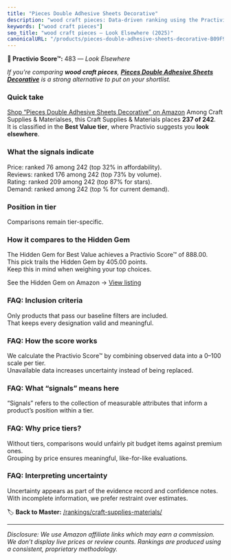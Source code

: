 ```yaml
---
title: "Pieces Double Adhesive Sheets Decorative"
description: "wood craft pieces: Data-driven ranking using the Practivio Score™. Positioned by quality, value, demand, findability, momentum."
keywords: ["wood craft pieces"]
seo_title: "wood craft pieces — Look Elsewhere (2025)"
canonicalURL: "/products/pieces-double-adhesive-sheets-decorative-B09F9LMP3H/"
---
```


**🚫 Practivio Score™:** 483 — _Look Elsewhere_


*If you're comparing **wood craft pieces**, **[Pieces Double Adhesive Sheets Decorative](https://www.amazon.com/dp/B09F9LMP3H?tag=practivio-20)** is a strong alternative to put on your shortlist.*
### Quick take
[Shop “Pieces Double Adhesive Sheets Decorative” on Amazon](https://www.amazon.com/dp/B09F9LMP3H?tag=practivio-20)
Among Craft Supplies & Materialses, this Craft Supplies & Materials places **237 of 242**.  
It is classified in the **Best Value tier**, where Practivio suggests you **look elsewhere**.

### What the signals indicate
Price: ranked 76 among 242 (top 32% in affordability).  
Reviews: ranked 176 among 242 (top 73% by volume).  
Rating: ranked 209 among 242 (top 87% for stars).  
Demand: ranked  among 242 (top % for current demand).

### Position in tier
Comparisons remain tier-specific.

### How it compares to the Hidden Gem
The Hidden Gem for Best Value achieves a Practivio Score™ of 888.00.  
This pick trails the Hidden Gem by 405.00 points.  
Keep this in mind when weighing your top choices.  

See the Hidden Gem on Amazon → [View listing](https://www.amazon.com/dp/B00178QQJ8?tag=practivio-20)

### FAQ: Inclusion criteria
Only products that pass our baseline filters are included.  
That keeps every designation valid and meaningful.

### FAQ: How the score works
We calculate the Practivio Score™ by combining observed data into a 0–100 scale per tier.  
Unavailable data increases uncertainty instead of being replaced.

### FAQ: What “signals” means here
“Signals” refers to the collection of measurable attributes that inform a product’s position within a tier.

### FAQ: Why price tiers?
Without tiers, comparisons would unfairly pit budget items against premium ones.  
Grouping by price ensures meaningful, like-for-like evaluations.

### FAQ: Interpreting uncertainty
Uncertainty appears as part of the evidence record and confidence notes.  
With incomplete information, we prefer restraint over estimates.


🏷️ **Back to Master:** [/rankings/craft-supplies-materials/](/rankings/craft-supplies-materials/)

---
_Disclosure: We use Amazon affiliate links which may earn a commission. We don’t display live prices or review counts. Rankings are produced using a consistent, proprietary methodology._
